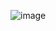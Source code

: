 ![image](https://github.com/Ace-Krypton/Health-App/assets/75210504/f3517bdd-425a-4dd1-8990-0450eb1b0346)
